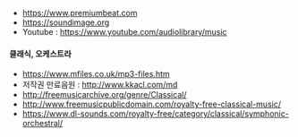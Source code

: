 - https://www.premiumbeat.com
- https://soundimage.org
- Youtube : https://www.youtube.com/audiolibrary/music

#### 클래식, 오케스트라
- https://www.mfiles.co.uk/mp3-files.htm
- 저작권 만료음원 : http://www.kkacl.com/md
- http://freemusicarchive.org/genre/Classical/
- http://www.freemusicpublicdomain.com/royalty-free-classical-music/
- https://www.dl-sounds.com/royalty-free/category/classical/symphonic-orchestral/
